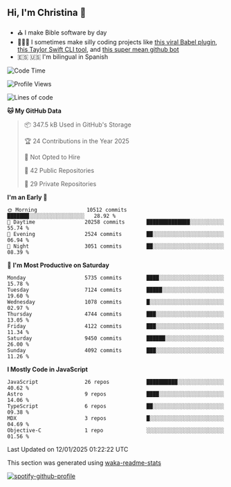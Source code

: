 ## Hi, I'm Christina 👋

- ⛪️ I make Bible software by day
- 👩🏼‍💻 I sometimes make silly coding projects like [this viral Babel plugin](https://www.instagram.com/reel/Cxvwz76vBus/), [this Taylor Swift CLI tool](https://github.com/christina-de-martinez/swift-commits), and [this super mean github bot](https://github.com/christina-de-martinez/roast-my-code)
- 🇪🇸 🇺🇸 I'm bilingual in Spanish

<!--START_SECTION:waka-->
![Code Time](http://img.shields.io/badge/Code%20Time-60%20hrs%2033%20mins-blue)

![Profile Views](http://img.shields.io/badge/Profile%20Views-12-blue)

![Lines of code](https://img.shields.io/badge/From%20Hello%20World%20I%27ve%20Written-23.4%20million%20lines%20of%20code-blue)

**🐱 My GitHub Data** 

> 📦 347.5 kB Used in GitHub's Storage 
 > 
> 🏆 24 Contributions in the Year 2025
 > 
> 🚫 Not Opted to Hire
 > 
> 📜 42 Public Repositories 
 > 
> 🔑 29 Private Repositories 
 > 
**I'm an Early 🐤** 

```text
🌞 Morning                10512 commits       ███████░░░░░░░░░░░░░░░░░░   28.92 % 
🌆 Daytime                20258 commits       ██████████████░░░░░░░░░░░   55.74 % 
🌃 Evening                2524 commits        ██░░░░░░░░░░░░░░░░░░░░░░░   06.94 % 
🌙 Night                  3051 commits        ██░░░░░░░░░░░░░░░░░░░░░░░   08.39 % 
```
📅 **I'm Most Productive on Saturday** 

```text
Monday                   5735 commits        ████░░░░░░░░░░░░░░░░░░░░░   15.78 % 
Tuesday                  7124 commits        █████░░░░░░░░░░░░░░░░░░░░   19.60 % 
Wednesday                1078 commits        █░░░░░░░░░░░░░░░░░░░░░░░░   02.97 % 
Thursday                 4744 commits        ███░░░░░░░░░░░░░░░░░░░░░░   13.05 % 
Friday                   4122 commits        ███░░░░░░░░░░░░░░░░░░░░░░   11.34 % 
Saturday                 9450 commits        ██████░░░░░░░░░░░░░░░░░░░   26.00 % 
Sunday                   4092 commits        ███░░░░░░░░░░░░░░░░░░░░░░   11.26 % 
```


**I Mostly Code in JavaScript** 

```text
JavaScript               26 repos            ██████████░░░░░░░░░░░░░░░   40.62 % 
Astro                    9 repos             ████░░░░░░░░░░░░░░░░░░░░░   14.06 % 
TypeScript               6 repos             ██░░░░░░░░░░░░░░░░░░░░░░░   09.38 % 
MDX                      3 repos             █░░░░░░░░░░░░░░░░░░░░░░░░   04.69 % 
Objective-C              1 repo              ░░░░░░░░░░░░░░░░░░░░░░░░░   01.56 % 
```




 Last Updated on 12/01/2025 01:22:22 UTC
<!--END_SECTION:waka-->

This section was generated using [waka-readme-stats](https://github.com/anmol098/waka-readme-stats)

[![spotify-github-profile](https://spotify-github-profile.kittinanx.com/api/view?uid=1228436873&cover_image=true&theme=default&show_offline=false&background_color=121212&interchange=false&bar_color=53b14f&bar_color_cover=false)](https://spotify-github-profile.kittinanx.com/api/view?uid=1228436873&redirect=true)